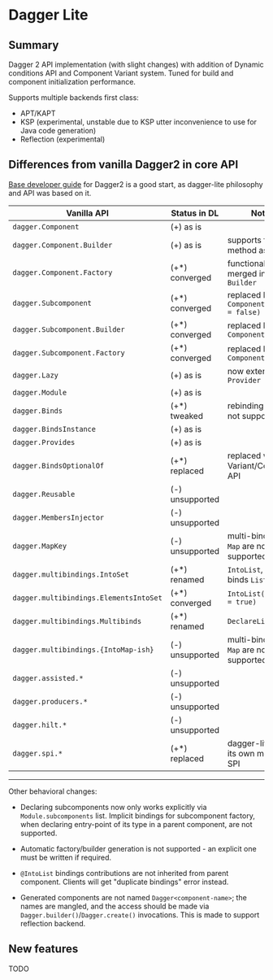 # Dagger Lite

## Summary

Dagger 2 API implementation (with slight changes) with addition of Dynamic conditions API and Component Variant system.
Tuned for build and component initialization performance.

Supports multiple backends first class:

- APT/KAPT
- KSP (experimental, unstable due to KSP utter inconvenience to use for Java code generation)
- Reflection (experimental)

## Differences from vanilla Dagger2 in core API

[Base developer guide][base-doc] for Dagger2 is a good start, as dagger-lite philosophy and API was based on it.

| Vanilla API                            | Status in DL    | Notes                                      |
|----------------------------------------|-----------------|--------------------------------------------|
| `dagger.Component`                     | (+) as is       |                                            |
| `dagger.Component.Builder`             | (+) as is       | supports factory method as well            |
| `dagger.Component.Factory`             | (+*) converged  | functionality merged into `Builder`        |
| `dagger.Subcomponent`                  | (+*) converged  | replaced by `Component(isRoot = false)`    |
| `dagger.Subcomponent.Builder`          | (+*) converged  | replaced by `Component.Builder`            |
| `dagger.Subcomponent.Factory`          | (+*) converged  | replaced by `Component.Builder`            |
| `dagger.Lazy`                          | (+) as is       | now extends `Provider`                     |
| `dagger.Module`                        | (+) as is       |                                            |
| `dagger.Binds`                         | (+*) tweaked    | rebinding scope is not supported           |
| `dagger.BindsInstance`                 | (+) as is       |                                            |
| `dagger.Provides`                      | (+) as is       |                                            |
| `dagger.BindsOptionalOf`               | (+*) replaced   | replaced with Variant/Condition API        |
| `dagger.Reusable`                      | (-) unsupported |                                            |
| `dagger.MembersInjector`               | (-) unsupported |                                            |
| `dagger.MapKey`                        | (-) unsupported | multi-bindings for `Map` are not supported |
| `dagger.multibindings.IntoSet`         | (+*) renamed    | `IntoList`, now binds `List<T>`            |
| `dagger.multibindings.ElementsIntoSet` | (+*) converged  | `IntoList(flatten = true)`                 |
| `dagger.multibindings.Multibinds`      | (+*) renamed    | `DeclareList`                              |
| `dagger.multibindings.{IntoMap-ish}`   | (-) unsupported | multi-bindings for `Map` are not supported |
| `dagger.assisted.*`                    | (-) unsupported |                                            |
| `dagger.producers.*`                   | (-) unsupported |                                            |
| `dagger.hilt.*`                        | (-) unsupported |                                            |
| `dagger.spi.*`                         | (+*) replaced   | dagger-lite has its own model for SPI      |

----------------
Other behavioral changes: 

- Declaring subcomponents now only works explicitly via `Module.subcomponents` list. 
Implicit bindings for subcomponent factory, when declaring entry-point of its type in a parent component, 
are not supported.

- Automatic factory/builder generation is not supported - an explicit one must be written if required.

- `@IntoList` bindings contributions are not inherited from parent component.
Clients will get "duplicate bindings" error instead.

- Generated components are not named `Dagger<component-name>`; the names are mangled, and the access should be made via
`Dagger.builder()`/`Dagger.create()` invocations. This is made to support reflection backend.

## New features

TODO

[base-doc]: https://dagger.dev/dev-guide/